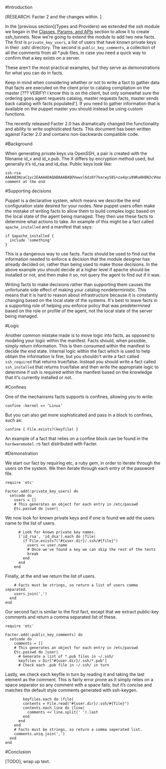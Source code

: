 #Introduction

[RESEARCH:  Facter 2 and the changes within.  ]

In the [previous section](Types and Providers) we extended the ssh
module we began in the [Classes, Params, and APIs](Same) section to
allow it to create ssh_tunnels.  Now we’re going to extend the module
to add two new facts.  The first is `private_key_users`, a list of
users that have known private keys in their .ssh/ directory.  The
second is `public_key_comments`, a collection of all the comments from
all *.pub files, in case you need a quick way to confirm that a key
exists on a server.

These aren’t the most practical examples, but they serve as
demonstrations for what you can do in facts.

Keep in mind when considering whether or not to write a fact to gather data
that facts are executed on the client prior to catalog compilation on the
master [??? VERIFY! I know this is on the client, but only somewhat sure the
ordering goes agent requests catalog, master requests facts, master sends back
catalog with facts populated'].  If you need to gather information that is
available on the puppet master you should instead be using custom functions.

The recently released Facter 2.0 has dramatically changed the
functionality and ability to write sophisticated facts.  This document
has been written against Facter 2.0 and contains non-backwards
compatible code.

#Background

When generating private keys via OpenSSH, a pair is created with the
filename id_x and id_x.pub.  The X differs by encryption method used,
but generally it’s id_rsa and id_dsa.  Public keys look like:

```
ssh-rsa AAAAB3NzaC1yc2EAAAADAQABAAABAQDVwwxl6dz6Y7karwyS8S+za4qcu99Ra8H8N3cVHanEB+vuigtbhLOSb+bk6NjxFtC/jF+Usf5FM5fGIYd51L7RE9BbzbKiWb9giFnNqhKWclO5CY4sQTyUyYiJTQKLuVtkmiFeArV+jIuthxm6JrdOeFx8lJpcgGlZjlcBGxp27EbZNGWIlAdvW0ZXy0JqS9M/vj71NBBDfkrpyzAPC0aBa9+FmywOH6HXbyeFooHLOw+mfzP87jwDDQ2yXIehDoC1BsLYXD+j+kdnR0CNltJh1PYOFNpbKQpfnPhfdw4Oc0hZ34n+kfBPavKlbwxoVAoisBWWo4c9ZnUoe2OBRHAX comment at the end
```

#Supporting decisions

Puppet is a declarative system, which means we describe the end
configuration state desired for your nodes.  New puppet users often
make the mistake of writing facts to allow them to build complex
logic based on the local state of the agent being managed.  They then
use these facts to determine what actions to take.  An example of this
might be a fact called `apache_installed` and a manifest that says:

```puppet
if $apache_installed {
  include 'something'
}
```

This is a dangerous way to use facts.  Facts should be used to find
out the information needed to enforce a decision that the module
designer has already decided on, rather than being used to make those
decisions.  In the above example you should decide at a higher level
if apache should be installed or not, and then make it so, not query
the agent to find out if it was.

Writing facts to make decisions rather than supporting them causes the
unfortunate side effect of making your catalog nondeterministic. This
means that it is hard to reason about infrastructure because it is
constantly changing based on the local state of the systems.  It's best
to leave facts in a supporting role of helping you enforce policy that
was predetermined based on the role or profile of the agent, not the
local state of the server being managed.

#Logic

Another common mistake made is to move logic into facts, as opposed to
modeling your logic within the manifest.  Facts should, when
possible, simply return information.  This is then consumed within the
manifest to decide the end state.  Internal logic within the fact
which is used to help obtain the information is fine, but you
shouldn't write a fact called `ssh_required` that returns true/false.
Instead you should write a fact called `ssh_installed` that returns
true/false and then write the appropriate logic to determine if ssh is
required within the manifest based on the knowledge that it's
currently installed or not.

#Confines

One of the mechanisms facts supports is confines, allowing you to
write:

```
confine :kernel => ‘Linux’
```

But you can also get more sophisticated and pass in a block to
confines, such as:

```
confine { File.exists?(keyfile) }
```

An example of a fact that relies on a confine block can be found in
the `hardwaremodel.rb` fact distributed with Facter.

#Demonstration

We start our fact by requiring etc, a ruby gem, in order to iterate
through the users on the system.  We then iterate through each entry
of the password file.

```
require 'etc'

Facter.add(:private_key_users) do
  setcode do
    users = []
    # This generates an object for each entry in /etc/passwd
    Etc.passwd do |user|
```

We now look for known private keys and if one is found we add the
users name to the list of users.

```
      # Look for known private key names.
      ['id_rsa', 'id_dsa'].each do |file|
        if File.exists?("#{user.dir}/.ssh/#{file}")
          users << user.name
          # Once we've found a key we can skip the rest of the tests
          break
        end
      end
    end
```

Finally, at the end we return the list of users.

```
    # Facts must be strings, so return a list of users comma separated.
    users.join(',')
  end
end
```

Our second fact is similar to the first fact, except that we extract
public-key comments and return a comma separated list of these.

```
require 'etc'

Facter.add(:public_key_comments) do
  setcode do
    comments = []
    # This generates an object for each entry in /etc/passwd
    Etc.passwd do |user|
      # Generate a list of *.pub files in ~/.ssh/
      keyfiles = Dir["#{user.dir}/.ssh/*.pub"]
      # Check each .pub file in ~/.ssh/ in turn

```

Lastly, we check each keyfile in turn by reading it and taking the
last element as the comment.  This is fairly error prone as it simply
relies on a space separator so any comment with a space fails, but
it’s concise and matches the default style comments generated with
ssh-keygen.

```
        keyfiles.each do |file|
        contents = File.read("#{user.dir}/.ssh/#{file}")
        contents.each_line do |line|
          comments << line.split(' ').last
        end
      end
    end
    # Facts must be strings, so return a comma seperated list.
    comments.uniq.join(',')
  end
end

```

#Conclusion

[TODO], wrap up text.
